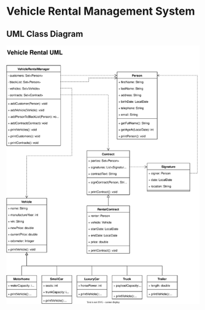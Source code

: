 # Vehicle Rental Management System

## UML Class Diagram

![UML Class Diagram](./Vehicle%20Rental%20UML.drawio.svg)
